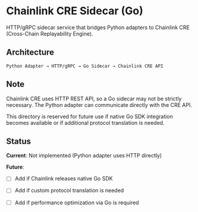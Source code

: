 # Chainlink CRE Sidecar (Go)

HTTP/gRPC sidecar service that bridges Python adapters to Chainlink CRE (Cross-Chain Replayability Engine).

## Architecture

```
Python Adapter → HTTP/gRPC → Go Sidecar → Chainlink CRE API
```

## Note

Chainlink CRE uses HTTP REST API, so a Go sidecar may not be strictly necessary. The Python adapter can communicate directly with the CRE API.

This directory is reserved for future use if native Go SDK integration becomes available or if additional protocol translation is needed.

## Status

**Current**: Not implemented (Python adapter uses HTTP directly)

**Future**:
- [ ] Add if Chainlink releases native Go SDK
- [ ] Add if custom protocol translation is needed
- [ ] Add if performance optimization via Go is required


